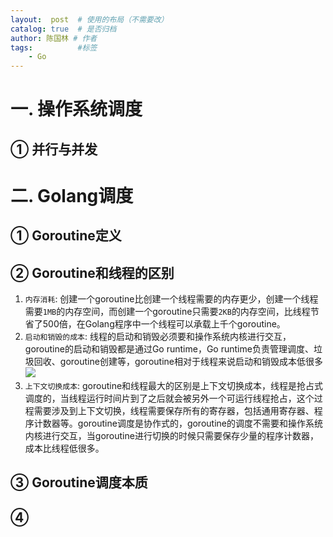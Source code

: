 ```yaml
---
layout:  post  # 使用的布局（不需要改）
catalog: true  # 是否归档
author: 陈国林 # 作者
tags:          #标签
    - Go
---
```


# 一. 操作系统调度
## ① 并行与并发

## 

# 二. Golang调度
## ① Goroutine定义


## ② Goroutine和线程的区别
1. `内存消耗`: 创建一个goroutine比创建一个线程需要的内存更少，创建一个线程需要`1MB`的内存空间，而创建一个goroutine只需要`2KB`的内存空间，比线程节省了500倍，在Golang程序中一个线程可以承载上千个goroutine。
2. `启动和销毁的成本`: 线程的启动和销毁必须要和操作系统内核进行交互，goroutine的启动和销毁都是通过Go runtime，Go runtime负责管理调度、垃圾回收、goroutine创建等，goroutine相对于线程来说启动和销毁成本低很多
   ![](https://github.com/chenguolin/chenguolin.github.io/blob/master/data/image/goroutine-vs-thread.png?raw=true)
3. `上下文切换成本`: goroutine和线程最大的区别是上下文切换成本，线程是抢占式调度的，当线程运行时间片到了之后就会被另外一个可运行线程抢占，这个过程需要涉及到上下文切换，线程需要保存所有的寄存器，包括通用寄存器、程序计数器等。goroutine调度是协作式的，goroutine的调度不需要和操作系统内核进行交互，当goroutine进行切换的时候只需要保存少量的程序计数器，成本比线程低很多。

## ③ Goroutine调度本质

## ④ 


